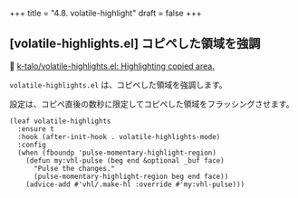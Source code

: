 +++
title = "4.8. volatile-highlight"
draft = false
+++
## [volatile-highlights.el] コピペした領域を強調
🔗 [k-talo/volatile-highlights.el: Highlighting copied area.](https://github.com/k-talo/volatile-highlights.el) 

`volatile-highlights.el` は、コピペした領域を強調します。

設定は、コピペ直後の数秒に限定してコピペした領域をフラッシングさせます。

```elisp
(leaf volatile-highlights
  :ensure t
  :hook (after-init-hook . volatile-highlights-mode)
  :config
  (when (fboundp 'pulse-momentary-highlight-region)
	(defun my:vhl-pulse (beg end &optional _buf face)
	  "Pulse the changes."
	  (pulse-momentary-highlight-region beg end face))
	(advice-add #'vhl/.make-hl :override #'my:vhl-pulse)))
```
